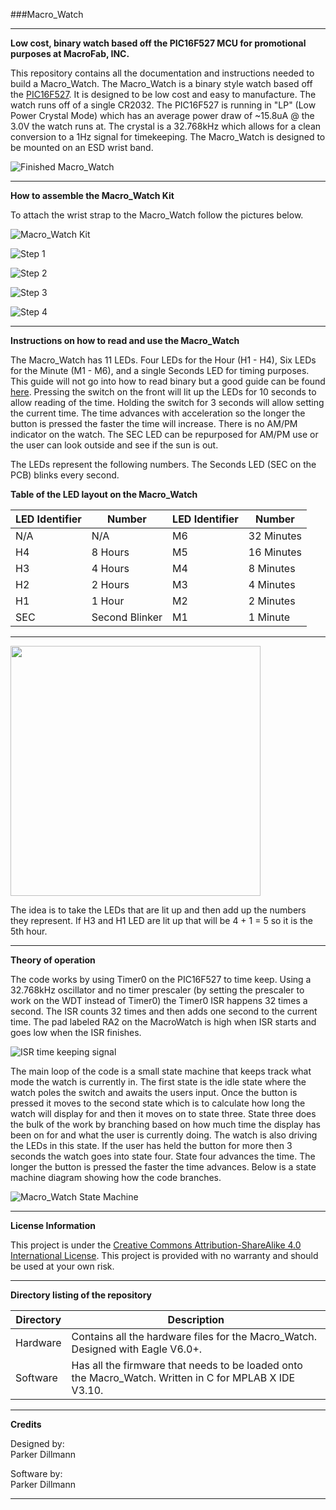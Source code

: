 ###Macro_Watch
***
**Low cost, binary watch based off the PIC16F527 MCU for promotional purposes at MacroFab, INC.**

This repository contains all the documentation and instructions needed to build a Macro_Watch. The Macro_Watch is a binary style watch based off the [PIC16F527](http://ww1.microchip.com/downloads/en/DeviceDoc/41652A.pdf). It is designed to be low cost and easy to manufacture. The watch runs off of a single CR2032. The PIC16F527 is running in "LP" (Low Power Crystal Mode) which has an average power draw of ~15.8uA @ the 3.0V the watch runs at. The crystal is a 32.768kHz which allows for a clean conversion to a 1Hz signal for timekeeping. The Macro_Watch is designed to be mounted on an ESD wrist band. 

![Finished Macro_Watch](Finished_Watch.png)

***
**How to assemble the Macro_Watch Kit**

To attach the wrist strap to the Macro_Watch follow the pictures below.

![Macro_Watch Kit](MW_Assembly_Parts.png)

![Step 1](MW_Assembly_Step_1.png)

![Step 2](MW_Assembly_Step_2.png)

![Step 3](MW_Assembly_Step_3.png)

![Step 4](MW_Assembly_Step_4.png)

***
**Instructions on how to read and use the Macro_Watch**

The Macro_Watch has 11 LEDs. Four LEDs for the Hour (H1 - H4), Six LEDs for the Minute (M1 - M6), and a single Seconds LED for timing purposes. This guide will not go into how to read binary but a good guide can be found [here](http://www.wikihow.com/Read-Binary). Pressing the switch on the front will lit up the LEDs for 10 seconds to allow reading of the time. Holding the switch for 3 seconds will allow setting the current time. The time advances with acceleration so the longer the button is pressed the faster the time will increase. There is no AM/PM indicator on the watch. The SEC LED can be repurposed for AM/PM use or the user can look outside and see if the sun is out. 

The LEDs represent the following numbers. The Seconds LED (SEC on the PCB) blinks every second. 

**Table of the LED layout on the Macro_Watch**

| LED Identifier | Number | LED Identifier | Number
|---|---|---|---|
| N/A | N/A | M6 | 32 Minutes |
| H4 | 8 Hours | M5 | 16 Minutes |
| H3 | 4 Hours | M4 | 8 Minutes |
| H2 | 2 Hours | M3 | 4 Minutes |
| H1 | 1 Hour | M2 | 2 Minutes |
| SEC | Second Blinker | M1 | 1 Minute |

***

<a href="Example on how to read the Macro_Watch."><img src="https://github.com/MacroFab/Macro_Watch/blob/master/Example_Binary_Reading.png" width="400"></a>

The idea is to take the LEDs that are lit up and then add up the numbers they represent. If H3 and H1 LED are lit up that will be 4 + 1 = 5 so it is the 5th hour. 

***
**Theory of operation**

The code works by using Timer0 on the PIC16F527 to time keep. Using a 32.768kHz oscillator and no timer prescaler (by setting the prescaler to work on the WDT instead of Timer0) the Timer0 ISR happens 32 times a second. The ISR counts 32 times and then adds one second to the current time. The pad labeled RA2 on the MacroWatch is high when ISR starts and goes low when the ISR finishes. 

![ISR time keeping signal](RA2_ISR.png)

The main loop of the code is a small state machine that keeps track what mode the watch is currently in. The first state is the idle state where the watch poles the switch and awaits the users input. Once the button is pressed it moves to the second state which is to calculate how long the watch will display for and then it moves on to state three. State three does the bulk of the work by branching based on how much time the display has been on for and what the user is currently doing. The watch is also driving the LEDs in this state. If the user has held the button for more then 3 seconds the watch goes into state four. State four advances the time. The longer the button is pressed the faster the time advances. Below is a state machine diagram showing how the code branches.

![Macro_Watch State Machine](MF_StateMachine.png) 

***
**License Information**

This project is under the [Creative Commons Attribution-ShareAlike 4.0 International License](LICENSE.md). This project is provided with no warranty and should be used at your own risk. 

***
**Directory listing of the repository**

| Directory | Description |
|---|---|
| Hardware | Contains all the hardware files for the Macro_Watch. Designed with Eagle V6.0+. | 
| Software | Has all the firmware that needs to be loaded onto the Macro_Watch. Written in C for MPLAB X IDE V3.10. |

***
**Credits**

Designed by:   
Parker Dillmann  

Software by:   
Parker Dillmann  

***




